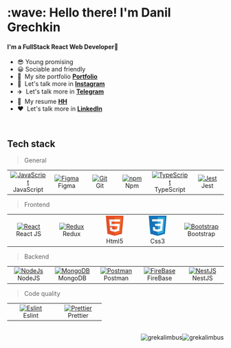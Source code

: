 <h1 align="left">:wave: Hello there! I'm Danil Grechkin</h1>

<h4 align="left">I'm a FullStack React Web Developer🧊</h4>

- :sunglasses:&nbsp;Young promising
- :grinning:&nbsp;Sociable and friendly
- :art: &nbsp;My site portfolio **[Portfolio](my-works-zeta.vercel.app/)**
- :love_letter: &nbsp;Let's talk more in **[Instagram](https://www.instagram.com/danilimbus/)**
- :airplane: &nbsp;Let's talk more in **[Telegram](https://t.me/makakanos)**
- :closed_book: &nbsp;My resume **[HH](https://hh.ru/resume/cb5d61dbff0bc77d7c0039ed1f6d6132455a55)**
- :heart: &nbsp;Let's talk more in **[LinkedIn](https://www.linkedin.com/in/danil-grechkin-63679b268/)**

<br>

<h2 align="left" id="debabin-stack">Tech stack</h2>

> General

<table width='100%'>
  <tr>
    <td align="center" width="96">
      <a href="#debabin-stack">
        <img src="https://upload.wikimedia.org/wikipedia/commons/thumb/9/99/Unofficial_JavaScript_logo_2.svg/1024px-Unofficial_JavaScript_logo_2.svg.png" width="48" height="48" alt="JavaScript" />
      </a>
      <br>JavaScript
    </td>    
    <td align="center" width="96">
      <a href="#debabin-stack" >
        <img src="https://upload.wikimedia.org/wikipedia/commons/3/33/Figma-logo.svg" width="45" height="45" alt="Figma" />
      </a>
      <br>Figma
    </td>
    <td align="center" width="96">
      <a href="#debabin-stack" >
        <img src="https://upload.wikimedia.org/wikipedia/commons/thumb/3/3f/Git_icon.svg/1200px-Git_icon.svg.png" width="48" height="48" alt="Git" />
      </a>
      <br>Git
    </td>
    <td align="center" width="96"> 
      <a href="#debabin-stack" >
        <img src="https://brandeps.com/icon-download/N/Npm-icon-vector-05.svg" width="48" height="48" alt="npm" />
      </a>
      <br>Npm
    </td>    
    <td align="center" width="96">
      <a href="#debabin-stack">
        <img src="https://i.postimg.cc/TwQ7vDPc/typescript-plain-logo-icon-146316.png" width="48" height="48" alt="TypeScript" />
      </a>
      <br>TypeScript
    </td>     
    <td align="center" width="96">
      <a href="#debabin-stack">
        <img src="https://i.postimg.cc/sDX6z91L/jest.png" width="48" height="48" alt="Jest" />
      </a>
      <br>Jest
    </td>        
  </tr> 
</table>

> Frontend

<table width='100%'>
  <tr>
    <td align="center" width="96">
      <a href="#amangeldi-stack">
        <img src="https://brandlogos.net/wp-content/uploads/2020/09/react-logo.png" width="48" height="48" alt="React" />
      </a>
      <br>React JS
    </td>
    <td align="center" width="96"> 
      <a href="#amangeldi-stack" >
        <img src="https://cdn.worldvectorlogo.com/logos/redux.svg" width="48" height="48" alt="Redux" />
      </a>
      <br>Redux
    </td>
    <td align="center" width="96">
      <a href="#amangeldi-stack">
        <img src="https://github.com/devicons/devicon/blob/master/icons/html5/html5-original.svg" width="48" height="48" alt="Html5" />
      </a>
      <br>Html5
    </td> 
     <td align="center" width="96"> 
      <a href="#amangeldi-stack" >
        <img src="https://github.com/devicons/devicon/blob/master/icons/css3/css3-original.svg" width="48" height="48" alt="css3" />
      </a>
      <br>Css3
    </td>       
    <td align="center" width="96">
      <a href="#debabin-stack">
        <img src="https://i.postimg.cc/m2CwBXB8/bootstrap.png" width="48" height="48" alt="Bootstrap" />
      </a>
      <br>Bootstrap
    </td>      
  </tr> 
</table>

> Backend

<table width='100%'>
  <tr>
     <td align="center" width="96">
      <a href="#debabin-stack">
        <img src="https://i.postimg.cc/1txPVb0d/nodejs-original-logo-icon-146411.png" width="48" height="48" alt="NodeJs" />
      </a>
      <br>NodeJS
    </td> 
    <td align="center" width="96">
      <a href="#debabin-stack">
        <img src="https://i.postimg.cc/Hk3kMmTn/mongo.png" width="48" height="48" alt="MongoDB" />
      </a>
      <br>MongoDB
    </td> 
    <td align="center" width="96">
      <a href="#debabin-stack">
        <img src="https://i.postimg.cc/xdcnbbsp/postman.png" width="48" height="48" alt="Postman" />
      </a>
      <br>Postman
    </td> 
    <td align="center" width="96">
      <a href="#debabin-stack">
        <img src="https://i.postimg.cc/PqxYp2nG/FB.png" width="48" height="48" alt="FireBase" />
      </a>
      <br>FireBase
    </td> 
    <td align="center" width="96">
      <a href="#debabin-stack">
        <img src="https://i.postimg.cc/rFNbvS1K/nestjs.jpg" width="48" height="48" alt="NestJS" />
      </a>
      <br>NestJS
    </td> 
  </tr> 
</table>

> Code quality

<table width='100%'>
  <tr>
     <td align="center" width="96">
      <a href="#debabin-stack">
        <img src="https://brandeps.com/icon-download/E/Eslint-icon-vector-02.svg" width="48" height="48" alt="Eslint" />
      </a>
      <br>Eslint
    </td>
    <td align="center" width="96">
      <a href="#debabin-stack">
        <img src="https://brandeps.com/icon-download/P/Prettier-icon-vector-02.svg" width="48" height="48" alt="Prettier" />
      </a>
      <br>Prettier
    </td>
  </tr> 
</table>

##

<a href="#amangeldi-title">
  <img align="right" src="https://github-readme-stats.vercel.app/api?username=grekalimbus&show_icons=true&theme=radical" alt="grekalimbus" />
</a>
<a href="#amangeldi-title">
  <img align="right" src="https://github-readme-stats.vercel.app/api/top-langs?username=grekalimbus&show_icons=true&locale=en&layout=compact&theme=react" alt="grekalimbus" />
</a>
<br>
